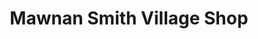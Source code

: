 ---
title: "Mawnan Smith Village Shop"
url: /falmouth/mawnan-smith-village-shop/
shop: convenience
---